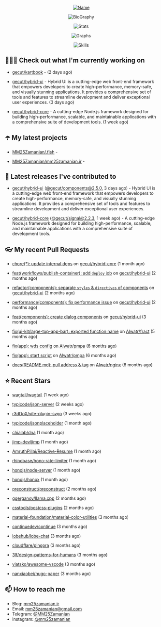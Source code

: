<p align="center">
  <a href="https://github.com/MM25Zamanian">
    <img
      src="https://readme-typing-svg.demolab.com?font=Comic+Neue&weight=800&size=30&duration=4000&pause=1000&color=04F759&center=true&vCenter=true&multiline=true&repeat=false&width=462&lines=S.+MohammadMahdi+Zamanian"
      alt="Name"
    />
  </a>
</p>

<p align="center">
  <img
    src="https://readme-typing-svg.demolab.com?font=Comic+Neue&duration=4000&pause=1000&color=04F759&center=true&vCenter=true&lines=Junior+Full-Stack+Developer;Focusing+on+Front-End+With+Best+Practice;Trying+to+Learn+SW+Architecture+Patterns"
    alt="BioGraphy"
  />
</p>

<p align="center">
  <img src="https://streak-stats.demolab.com/?user=MM25Zamanian&hide_border=true&border_radius=0&date_format=j%20M%5B%20Y%5D&mode=weekly&card_width=400&background=000802&sideLabels=04F759&dates=04F759&sideNums=04F759&currStreakNum=04F759&ring=04F759&currStreakLabel=04F759&fire=EB4705&hide_longest_streak=true" alt="Stats" />
</p>

<p align="center">
  <img
    src="https://github-readme-activity-graph.vercel.app/graph?username=MM25Zamanian&bg_color=000802&color=04F759&line=04F759&point=ffffff&area=true&hide_border=true"
    alt="Graphs"
  />
</p>

<p align="center">
  <img
    src="https://skillicons.dev/icons?i=androidstudio,arduino,bash,bootstrap,cpp,ts,codepen,css,django,docker,figma,linux,lit,md,mongodb,nginx,nodejs,py,vscode,vite&perline=10"
    alt="Skills"
  />
</p>


## 👨🏻‍💻 Check out what I'm currently working on



- [gecut/kartbook](https://github.com/gecut/kartbook) -  (2 days ago)

- [gecut/hybrid-ui](https://github.com/gecut/hybrid-ui) - Hybrid UI is a cutting-edge web front-end framework that empowers developers to create high-performance, memory-safe, and visually stunning applications. It provides a comprehensive set of tools and features to streamline development and deliver exceptional user experiences. (3 days ago)

- [gecut/hybrid-core](https://github.com/gecut/hybrid-core) - A cutting-edge Node.js framework designed for building high-performance, scalable, and maintainable applications with a comprehensive suite of development tools. (1 week ago)

## ☂️ My latest projects



- [MM25Zamanian/.fish](https://github.com/MM25Zamanian/.fish) - 

- [MM25Zamanian/mm25zamanian.ir](https://github.com/MM25Zamanian/mm25zamanian.ir) - 

## 🎉 Latest releases I've contributed to



- [gecut/hybrid-ui](https://github.com/gecut/hybrid-ui) ([@gecut/components@2.5.0](https://github.com/gecut/hybrid-ui/releases/tag/%40gecut/components%402.5.0), 3 days ago) - Hybrid UI is a cutting-edge web front-end framework that empowers developers to create high-performance, memory-safe, and visually stunning applications. It provides a comprehensive set of tools and features to streamline development and deliver exceptional user experiences.

- [gecut/hybrid-core](https://github.com/gecut/hybrid-core) ([@gecut/signal@2.2.3](https://github.com/gecut/hybrid-core/releases/tag/%40gecut/signal%402.2.3), 1 week ago) - A cutting-edge Node.js framework designed for building high-performance, scalable, and maintainable applications with a comprehensive suite of development tools.

## 👓 My recent Pull Requests



- [chore(*): update internal deps](https://github.com/gecut/hybrid-core/pull/112) on [gecut/hybrid-core](https://github.com/gecut/hybrid-core) (1 month ago)

- [feat(workflows/publish-container): add `deploy` job](https://github.com/gecut/hybrid-ui/pull/85) on [gecut/hybrid-ui](https://github.com/gecut/hybrid-ui) (2 months ago)

- [refactor(components): separate `styles` &amp; `directives` of components](https://github.com/gecut/hybrid-ui/pull/83) on [gecut/hybrid-ui](https://github.com/gecut/hybrid-ui) (2 months ago)

- [performance(components): fix performance issue](https://github.com/gecut/hybrid-ui/pull/58) on [gecut/hybrid-ui](https://github.com/gecut/hybrid-ui) (2 months ago)

- [feat(components): create dialog components](https://github.com/gecut/hybrid-ui/pull/26) on [gecut/hybrid-ui](https://github.com/gecut/hybrid-ui) (3 months ago)

- [fix(ui-kit/large-top-app-bar): exported function name](https://github.com/Alwatr/fract/pull/155) on [Alwatr/fract](https://github.com/Alwatr/fract) (5 months ago)

- [fix(app): wds config](https://github.com/Alwatr/pmpa/pull/48) on [Alwatr/pmpa](https://github.com/Alwatr/pmpa) (6 months ago)

- [fix(app): start script](https://github.com/Alwatr/pmpa/pull/47) on [Alwatr/pmpa](https://github.com/Alwatr/pmpa) (6 months ago)

- [docs(README.md): pull address &amp; tag](https://github.com/Alwatr/nginx/pull/21) on [Alwatr/nginx](https://github.com/Alwatr/nginx) (6 months ago)

## ⭐ Recent Stars



- [wagtail/wagtail](https://github.com/wagtail/wagtail) (1 week ago)

- [typicode/json-server](https://github.com/typicode/json-server) (2 weeks ago)

- [r3dDoX/vite-plugin-svgo](https://github.com/r3dDoX/vite-plugin-svgo) (3 weeks ago)

- [typicode/jsonplaceholder](https://github.com/typicode/jsonplaceholder) (1 month ago)

- [chialab/dna](https://github.com/chialab/dna) (1 month ago)

- [jimp-dev/jimp](https://github.com/jimp-dev/jimp) (1 month ago)

- [AmruthPillai/Reactive-Resume](https://github.com/AmruthPillai/Reactive-Resume) (1 month ago)

- [rhinobase/hono-rate-limiter](https://github.com/rhinobase/hono-rate-limiter) (1 month ago)

- [honojs/node-server](https://github.com/honojs/node-server) (1 month ago)

- [honojs/honox](https://github.com/honojs/honox) (1 month ago)

- [preconstruct/preconstruct](https://github.com/preconstruct/preconstruct) (2 months ago)

- [ggerganov/llama.cpp](https://github.com/ggerganov/llama.cpp) (2 months ago)

- [csstools/postcss-plugins](https://github.com/csstools/postcss-plugins) (2 months ago)

- [material-foundation/material-color-utilities](https://github.com/material-foundation/material-color-utilities) (3 months ago)

- [continuedev/continue](https://github.com/continuedev/continue) (3 months ago)

- [lobehub/lobe-chat](https://github.com/lobehub/lobe-chat) (3 months ago)

- [cloudflare/pingora](https://github.com/cloudflare/pingora) (3 months ago)

- [3lf/design-patterns-for-humans](https://github.com/3lf/design-patterns-for-humans) (3 months ago)

- [viatsko/awesome-vscode](https://github.com/viatsko/awesome-vscode) (3 months ago)

- [nanxiaobei/hugo-paper](https://github.com/nanxiaobei/hugo-paper) (3 months ago)

## 📫 How to reach me

- Blog: [mm25zamanian.ir](https://mm25zamanian.ir)
- Email: [mm25zamanian@gmail.com](mailto://mm25zamanian@gmail.com)
- Telegram: [@MM25Zamanian](https://t.me/MM25Zamanian)
- Instagram: [@mm25zamanian](https://instagram.com/mm25zamanian)
